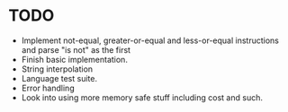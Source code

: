 # TODO

- Implement not-equal, greater-or-equal and less-or-equal instructions and parse "is not" as the first
- Finish basic implementation.
- String interpolation
- Language test suite.
- Error handling
- Look into using more memory safe stuff including cost and such.
